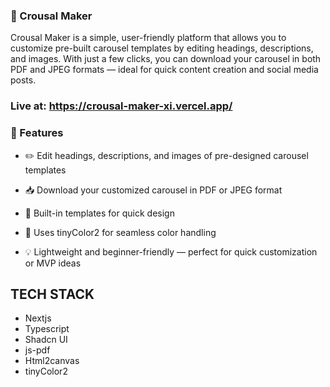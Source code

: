 ### 🎠 Crousal Maker
Crousal Maker is a simple, user-friendly platform that allows you to customize pre-built carousel templates by editing headings, descriptions, and images. With just a few clicks, you can download your carousel in both PDF and JPEG formats — ideal for quick content creation and social media posts.

### Live at: https://crousal-maker-xi.vercel.app/

### 🚀 Features
- ✏️ Edit headings, descriptions, and images of pre-designed carousel templates

- 📥 Download your customized carousel in PDF or JPEG format

- 🧩 Built-in templates for quick design

- 🌈 Uses tinyColor2 for seamless color handling

- 💡 Lightweight and beginner-friendly — perfect for quick customization or MVP ideas

## TECH STACK

- Nextjs
- Typescript
- Shadcn UI
- js-pdf
- Html2canvas
- tinyColor2


